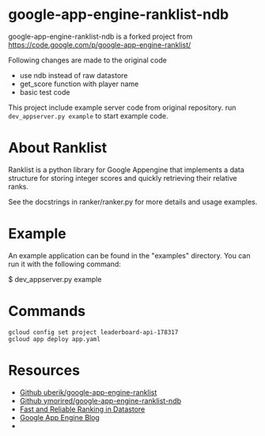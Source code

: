 google-app-engine-ranklist-ndb
==============================

google-app-engine-ranklist-ndb is a forked project from https://code.google.com/p/google-app-engine-ranklist/

Following changes are made to the original code

* use ndb instead of raw datastore
* get_score function with player name
* basic test code

This project include example server code from original repository. run ```dev_appserver.py example``` to start example code.


About Ranklist
==============

Ranklist is a python library for Google Appengine that implements a
data structure for storing integer scores and quickly retrieving their
relative ranks.

See the docstrings in ranker/ranker.py for more details and usage
examples.


Example
=======

An example application can be found in the "examples" directory. You
can run it with the following command:

$ dev_appserver.py example

Commands
======

```
gcloud config set project leaderboard-api-178317
gcloud app deploy app.yaml
```

Resources
======

- [Github uberik/google-app-engine-ranklist](https://github.com/Ruberik/google-app-engine-ranklist)
- [Github ymorired/google-app-engine-ranklist-ndb](https://github.com/ymorired/google-app-engine-ranklist-ndb)
- [Fast and Reliable Ranking in Datastore](https://cloud.google.com/datastore/docs/articles/fast-and-reliable-ranking-in-datastore/)
- [Google App Engine Blog](http://googleappengine.blogspot.jp/2009/01/google-code-jams-ranking-library.html)
- []()